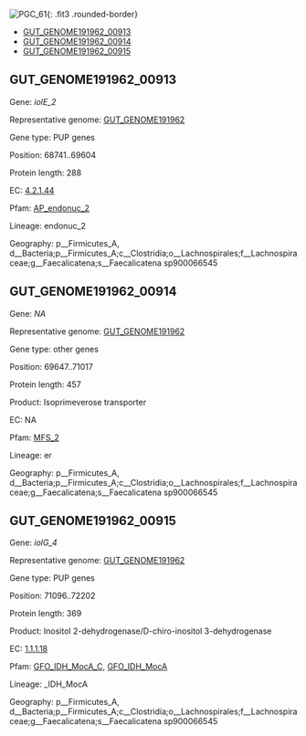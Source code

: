 ![PGC_61](../static/images/Clusters_figure/PGC_61.jpg){: .fit3 .rounded-border}

<ul id="myTab" class="nav nav-tabs">
  <li class="active">
        <a href="#tab1" data-toggle="tab">GUT_GENOME191962_00913</a>
  </li>
<li><a href="#tab2" data-toggle="tab">GUT_GENOME191962_00914</a></li>
<li><a href="#tab3" data-toggle="tab">GUT_GENOME191962_00915</a></li>
</ul>

<div id="myTabContent" class="tab-content">
  <div class="tab-pane fade in active" id="tab1">

<h2 id="GUT_GENOME191962_00913">GUT_GENOME191962_00913</h2>
<p>Gene: <em>iolE_2</em>
<p>Representative genome: <a href="North America">GUT_GENOME191962</a></p>
<p>Gene type: PUP genes</p>
<p>Position: 68741..69604</p>
<p>Protein length: 288</p>
<p>EC: <a href="https://www.brenda-enzymes.org/enzyme.php?ecno=4.2.1.44">4.2.1.44</a></p>
<p>Pfam: <a href="http://pfam.xfam.org/family/AP_endonuc_2">AP_endonuc_2</a></p>

<p>Lineage: endonuc_2</p>
<p>Geography: p__Firmicutes_A, d__Bacteria;p__Firmicutes_A;c__Clostridia;o__Lachnospirales;f__Lachnospiraceae;g__Faecalicatena;s__Faecalicatena sp900066545</p>
  </div>

  <div class="tab-pane fade" id="tab2">

<h2 id="GUT_GENOME191962_00914">GUT_GENOME191962_00914</h2>
<p>Gene: <em>NA</em></p>
<p>Representative genome: <a href="North America">GUT_GENOME191962</a></p>
<p>Gene type: other genes</p>
<p>Position: 69647..71017</p>
<p>Protein length: 457</p>
<p>Product: Isoprimeverose transporter</p>
<p>EC: NA</p>
<p>Pfam: <a href="http://pfam.xfam.org/family/MFS_2">MFS_2</a></p>

<p>Lineage: er</p>
<p>Geography: p__Firmicutes_A, d__Bacteria;p__Firmicutes_A;c__Clostridia;o__Lachnospirales;f__Lachnospiraceae;g__Faecalicatena;s__Faecalicatena sp900066545</p>

  </div>
  <div class="tab-pane fade" id="tab3">

<h2 id="GUT_GENOME191962_00915">GUT_GENOME191962_00915</h2>
<p>Gene: <em>iolG_4</em></p>
<p>Representative genome: <a href="North America">GUT_GENOME191962</a></p>
<p>Gene type: PUP genes</p>
<p>Position: 71096..72202</p>
<p>Protein length: 369</p>
<p>Product: Inositol 2-dehydrogenase/D-chiro-inositol 3-dehydrogenase</p>
<p>EC: <a href="https://www.brenda-enzymes.org/enzyme.php?ecno=1.1.1.18">1.1.1.18</a></p>
<p>Pfam: <a href="http://pfam.xfam.org/family/GFO_IDH_MocA_C">GFO_IDH_MocA_C</a>, <a href="http://pfam.xfam.org/family/GFO_IDH_MocA">GFO_IDH_MocA</a></p>
<p>Lineage: _IDH_MocA</p>
<p>Geography: p__Firmicutes_A, d__Bacteria;p__Firmicutes_A;c__Clostridia;o__Lachnospirales;f__Lachnospiraceae;g__Faecalicatena;s__Faecalicatena sp900066545</p>

  </div>
</div>
